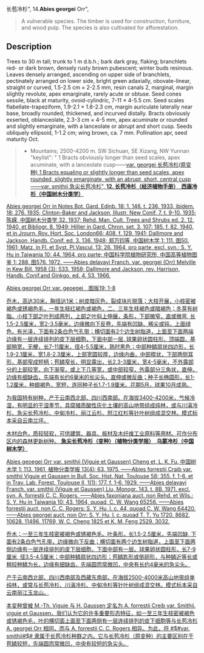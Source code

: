 长苞冷杉",
14.**Abies georgei** Orr",

> A vulnerable species. The timber is used for construction, furniture, and wood pulp. The species is also cultivated for afforestation.

## Description
Trees to 30 m tall; trunk to 1 m d.b.h.; bark dark gray, flaking; branchlets red- or dark brown, densely rusty brown pubescent; winter buds resinous. Leaves densely arranged, ascending on upper side of branchlets, pectinately arranged on lower side, bright green adaxially, obovate-linear, straight or curved, 1.5-2.5 cm ×  2-2.5 mm, resin canals 2, marginal, margin slightly revolute, apex emarginate, rarely acute or obtuse. Seed cones sessile, black at maturity, ovoid-cylindric, 7-11 ×  4-5.5 cm. Seed scales flabellate-trapeziform, 1.9-2.1 ×  1.8-2.3 cm, margin auriculate laterally near base, broadly rounded, thickened, and incurved distally. Bracts obviously exserted, oblanceolate, 2.3-3 cm ×  4-5 mm, apex acuminate or rounded and slightly emarginate, with a lanceolate or abrupt and short cusp. Seeds obliquely ellipsoid, 1-1.2 cm; wing brown, ca. 7 mm. Pollination apr, seed maturity Oct.

> *  Mountains; 2500-4200 m. SW Sichuan, SE Xizang, NW Yunnan
  "keylist": "
1 Bracts obviously longer than seed scales, apex acuminate, with a lanceolate cusp——<a href='/info/Abies georgei var. georgei?t=foc'>var. georgei 长苞冷杉(原变种)
1 Bracts equaling or slightly longer than seed scales, apex rounded, slightly emarginate, with an abrupt, short, central cusp——<a href='/info/Abies georgei var. smithii?t=foc'>var. smithii 急尖长苞冷杉",
**12. 长苞冷杉（经济植物手册）　西康冷杉（中国树木分类学）**

Abies georgei Orr in Notes Bot. Gard. Edinb. 18: 1. 146. t. 236. 1933, ibidem. 18: 276. 1935; Clinton-Baker and Jackson, Illustr. New Conif. 7. t. 9-10. 1935; 陈嵘, 中国树木分类学 32. 1937; Rehd. Man. Cult. Trees and Shrubs ed. 2. 12. 1940, et Bibliogr. 8. 1949; Hillier in Gard. Chron. set. 3. 107: 185. f. 82. 1940, et in Jrourn. Roy. Hort. Soc. London66: 408. f. 129. 1941; Dallimore and Jackson, Handb. Conif. ed. 3. 136. 1948; 郑万钧等, 中国树木学 1: 111. 图50. 1961; Matz. in Fl. et Syst. Pl.Vascul. 13: 26. 1964, pro parte, excl. syn.; S. Y. Hu in Taiwania 10: 44. 1964, pro parte; 中国科学院植物研究所, 中国高等植物图鉴 1: 288. 图576. 1972. ——Abies delavayi Franch. var. georgei (Orr) Melville in Kew Bill. 1958 (3): 533. 1958; Dallimore and Jackson, rev. Harrison, Handb. Conif.and Ginkgo. ed. 4. 53. 1966.

Abies georgei Orr var. geoegei　图版19: 1-8

乔木，高达30米，胸径达1米；树皮暗灰色，裂成块片脱落；大枝开展，小枝密被褐色或锈褐色毛，一年生枝红褐色或褐色，二、三年生枝褐色或暗褐色；冬芽有树脂。小枝下部之叶列成两列，上部之叶斜上伸展，条形，下部微窄，直或微弯, 长1.5-2.5厘米，宽2-3.5毫米，边缘微向下反卷，先端有凹缺、稀尖或钝，上面绿色，有光泽，下面有2条白色气孔带；横切面有2个边生树脂道，上面至下面两端边缘有一层连续排列的皮下层细胞，下面中部一层. 球果卵状圆柱形，顶端圆，基部稍宽，无梗，长7-11厘米，径4-5.5厘米，熟时黑色；中部种鳞扇状四边形，长1.9-2.1厘米，宽1.8-2.3厘米，上部宽圆较厚，边缘内曲，中部楔状，下部两侧耳形，基部窄成短柄；苞鳞窄长，明显露出，长2.3-3厘米，宽4-5毫米，不外露部分的上部较宽，向下渐窄，或上下几等宽，或中部较窄，外露部分三角状，直伸，边缘有细缺齿，先端有长约6毫米的长尖头、直伸或微反曲；种子长椭圆形，长1-1.2厘米，种翅褐色，宽短，连同种子长1.7-1.9厘米。花期5月，球果10月成熟。

为我国特有树种，产于云南西北部、四川西南部。在海拔3400-4200米，气候冷湿，有明显的干湿季节，具腐殖质酸性灰化土壤的高山地带组成纯林，或与川滇冷杉、急尖长苞冷杉、中甸冷杉、丽江云杉、怒江红杉等针叶树组成混交林。模式标本采自云南兰坪。

木材白色，质较轻软，可供建筑、器具、板材及木纤维工业原料等用材。可作分布区内的森林更新树种。
**急尖长苞冷杉（变种）（植物分类学报）　乌蒙冷杉（中国树木学）**

Abies geoegei Orr var. smithii (Viguie et Gaussen) Cheng et, L. K. Fu, 中国树木学 1: 113. 1961, 植物分类学报 13(4): 63. 1975. ——Abies forrestii Craib var. smithii Viguie et Gaussen in Bull. Soc. Hist. Nat. Toulouse 58: 355. f. 1-6. et in Trav. Lab. Forest. Toulouse II, 1(1): 177. f. 1-6. 1929. ——Abies delavayi Franch. var. smithii (Viguie et Gaussen) Liu, Monogr. 143. t. 8B. 1971. excl. syn. A. forrestii C. C. Rogers. ——Abies faxoniana auct. non Rehd. et Wils.: S. Y. Hu in Taiwania 10: 43. 1964, quoad, C. W. Wang 65256. ——Abies forrestii auct. non C. C. Rogers: S. Y. Hu, l. c. 44, quoad C. W. Wang 64420. ——Abies georgei auct. non Orr: S. Y. Hu, l. c. quoad T. T. Yu 1720. 8682. 10628. 11496. 11769, W. C. Cheng 1825 et K. M. Feng 2529. 3032.

乔木；一至三年生枝密被褐色或锈褐色毛。叶条形，长1.5-2.5厘米，先端凹缺, 下面有2条白色气孔带，边缘微向下反曲；横切面有两个边生树脂道，上面至下面两侧边缘有一层连续排列的皮下层细胞，下面中部有一层。球果卵状圆柱形，长7-9厘米, 径3.5-4.5厘米；中部种鳞扇状四边形；苞鳞匙形或倒卵形，与种鳞近等长或稍较种鳞为长，边缘有细缺齿，先端圆而常微凹，中央有长约4毫米的急尖头。

产于云南西北部、四川西南部及西藏东南部，在海拔2500-4000米高山地带组单纯林，或常与长苞冷杉、川滇冷杉、中甸冷杉等针叶树组成混交林。模式标本采自云南丽江玉龙山。

本变种曾被 M.-Th. Viguie 与 H. Gaussen 定名为 A. forrestii Creib var. Smithii. viguie et Gaussen，我们认为它的许多重要形态特征，如一至三年生枝密被褐色或锈褐色毛，叶的横切面上面至下面两侧有一层连续排列的皮下细胞等与长苞冷杉 A. georgei Orr 相同，而与 A. forrestii C. C. Rogers 相异。为此，将 #$#var. smithii#$# 隶属于长苞冷杉种群之内。它与长苞冷杉（原变种）的主要区别在于苞鳞较短，先端圆而常微凹，中央有较短的急尖头。
